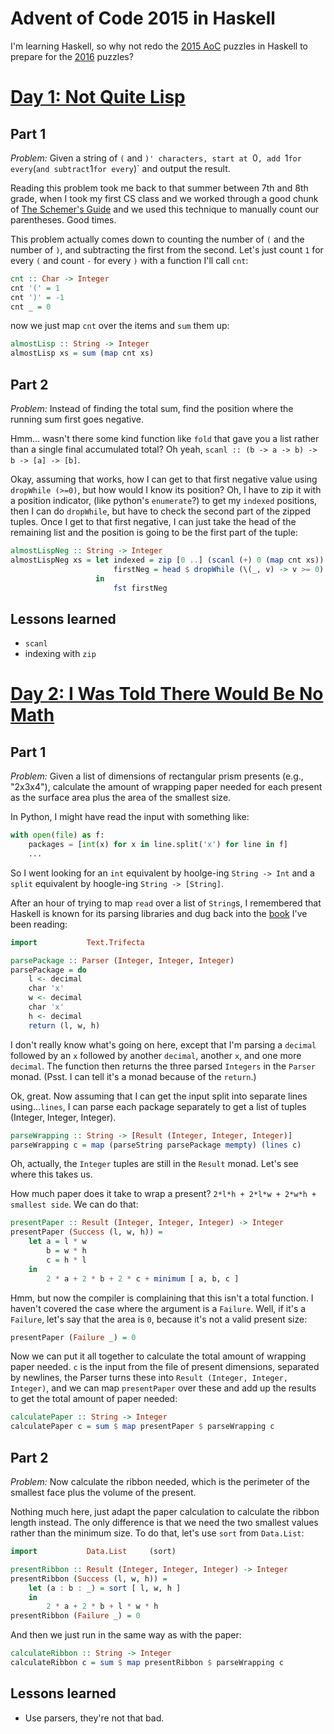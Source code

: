 Advent of Code 2015 in Haskell
==============================

I'm learning Haskell, so why not redo the [2015 AoC](http://adventofcode.com/2015) puzzles in Haskell to prepare for the [2016](http://adventofcode.com/2016) puzzles?

# [Day 1: Not Quite Lisp](http://adventofcode.com/2015/day/1)
## Part 1
*Problem:* Given a string of `(` and `)' characters, start at `0`, add `1` for every `(` and subtract `1` for every `)` and output the result.

Reading this problem took me back to that summer between 7th and 8th grade, when I took my first CS class and we worked through a good chunk of [The Schemer's Guide](https://www.amazon.com/Schemers-Guide-Iain-Ferguson/dp/0962874523) and we used this technique to manually count our parentheses.  Good times.

This problem actually comes down to counting the number of `(` and the number of `)`, and subtracting the first from the second.  Let's just count `1` for every `(` and count `-` for every `)` with a function I'll call `cnt`:
```haskell
cnt :: Char -> Integer
cnt '(' = 1
cnt ')' = -1
cnt _ = 0

```
now we just map `cnt` over the items and `sum` them up:
```haskell
almostLisp :: String -> Integer
almostLisp xs = sum (map cnt xs)
```
## Part 2
*Problem:* Instead of finding the total sum, find the position where the running sum first goes negative.

Hmm... wasn't there some kind function like `fold` that gave you a list rather than a single final accumulated total?  Oh yeah, `scanl :: (b -> a -> b) -> b -> [a] -> [b]`.

Okay, assuming that works, how I can get to that first negative value using `dropWhile (>=0)`, but how would I know its position?  Oh, I have to zip it with a position indicator, (like python's `enumerate`?) to get my `indexed` positions, then I can do `dropWhile`, but have to check the second part of the zipped tuples.  Once I get to that first negative, I can just take the head of the remaining list and the position is going to be the first part of the tuple:
```haskell
almostLispNeg :: String -> Integer
almostLispNeg xs = let indexed = zip [0 ..] (scanl (+) 0 (map cnt xs))
                       firstNeg = head $ dropWhile (\(_, v) -> v >= 0) indexed
                   in
                       fst firstNeg
```

## Lessons learned
- `scanl`
- indexing with `zip`

# [Day 2: I Was Told There Would Be No Math](http://adventofcode.com/2015/day/2)
## Part 1
*Problem:* Given a list of dimensions of rectangular prism presents (e.g., "2x3x4"), calculate the amount of wrapping paper needed for each present as the surface area plus the area of the smallest size.

In Python, I might have read the input with something like:
```python
with open(file) as f:
    packages = [int(x) for x in line.split('x') for line in f]
    ...
```
So I went looking for an `int` equivalent by hoolge-ing `String -> Int` and a `split` equivalent by hoogle-ing `String -> [String]`.

After an hour of trying to map `read` over a list of `String`s, I remembered that Haskell is known for its parsing libraries and dug back into the [book](http://haskellbook.com) I've been reading:
```haskell
import           Text.Trifecta

parsePackage :: Parser (Integer, Integer, Integer)
parsePackage = do
    l <- decimal
    char 'x'
    w <- decimal
    char 'x'
    h <- decimal
    return (l, w, h)
```
I don't really know what's going on here, except that I'm parsing a `decimal` followed by an `x` followed by another `decimal`, another `x`, and one more `decimal`.  The function then returns the three parsed `Integers` in the `Parser` monad. (Psst. I can tell it's a monad because of the `return`.)

Ok, great.  Now assuming that I can get the input split into separate lines using...`lines`, I can parse each package separately to get a list of tuples (Integer, Integer, Integer).
```haskell
parseWrapping :: String -> [Result (Integer, Integer, Integer)]
parseWrapping c = map (parseString parsePackage mempty) (lines c)
```
Oh, actually, the `Integer` tuples are still in the `Result` monad.  Let's see where this takes us.

How much paper does it take to wrap a present?  `2*l*h + 2*l*w + 2*w*h + smallest side`.  We can do that:
```haskell
presentPaper :: Result (Integer, Integer, Integer) -> Integer
presentPaper (Success (l, w, h)) =
    let a = l * w
        b = w * h
        c = h * l
    in
        2 * a + 2 * b + 2 * c + minimum [ a, b, c ]
```

Hmm, but now the compiler is complaining that this isn't a total function.  I haven't covered the case where the argument is a `Failure`.  Well, if it's a `Failure`, let's say that the area is `0`, because it's not a valid present size:
```haskell
presentPaper (Failure _) = 0
```
Now we can put it all together to calculate the total amount of wrapping paper needed.  `c` is the input from the file of present dimensions, separated by newlines, the Parser turns these into `Result (Integer, Integer, Integer)`, and we can map `presentPaper` over these and add up the results to get the total amount of paper needed:
```haskell
calculatePaper :: String -> Integer
calculatePaper c = sum $ map presentPaper $ parseWrapping c
```
## Part 2
*Problem:* Now calculate the ribbon needed, which is the perimeter of the smallest face plus the volume of the present.

Nothing much here, just adapt the paper calculation to calculate the ribbon length instead.  The only difference is that we need the two smallest values rather than the minimum size.  To do that, let's use `sort` from `Data.List`:
```haskell
import           Data.List     (sort)

presentRibbon :: Result (Integer, Integer, Integer) -> Integer
presentRibbon (Success (l, w, h)) =
    let (a : b : _) = sort [ l, w, h ]
    in
        2 * a + 2 * b + l * w * h
presentRibbon (Failure _) = 0
```
And then we just run in the same way as with the paper:
```haskell
calculateRibbon :: String -> Integer
calculateRibbon c = sum $ map presentRibbon $ parseWrapping c
```
## Lessons learned
- Use parsers, they're not that bad.
